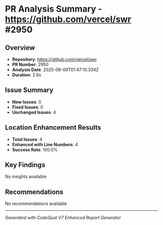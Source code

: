 # PR Analysis Summary - https://github.com/vercel/swr #2950

## Overview
- **Repository**: https://github.com/vercel/swr
- **PR Number**: 2950
- **Analysis Date**: 2025-08-09T01:47:10.334Z
- **Duration**: 2.6s

## Issue Summary
- **New Issues**: 0
- **Fixed Issues**: 0
- **Unchanged Issues**: 4

## Location Enhancement Results
- **Total Issues**: 4
- **Enhanced with Line Numbers**: 4
- **Success Rate**: 100.0%

## Key Findings
No insights available

## Recommendations
No recommendations available

---
*Generated with CodeQual V7 Enhanced Report Generator*
